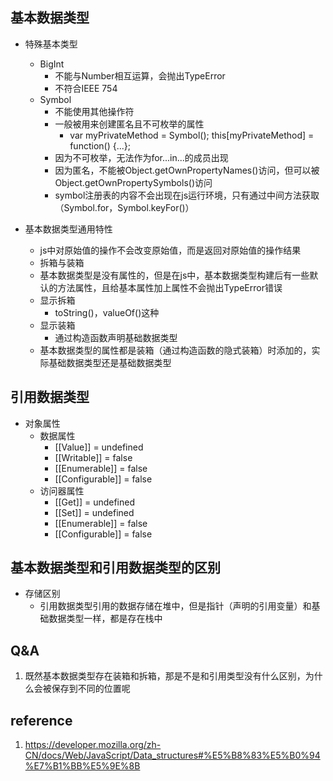 ## 基本数据类型
- 特殊基本类型
  - BigInt
    - 不能与Number相互运算，会抛出TypeError
    - 不符合IEEE 754
  - Symbol
    - 不能使用其他操作符
    - 一般被用来创建匿名且不可枚举的属性
      - var  myPrivateMethod  = Symbol(); this[myPrivateMethod] = function() {...};
  	- 因为不可枚举，无法作为for...in...的成员出现
  	- 因为匿名，不能被Object.getOwnPropertyNames()访问，但可以被Object.getOwnPropertySymbols()访问
    - symbol注册表的内容不会出现在js运行环境，只有通过中间方法获取（Symbol.for，Symbol.keyFor()）

- 基本数据类型通用特性
  - js中对原始值的操作不会改变原始值，而是返回对原始值的操作结果
  - 拆箱与装箱
   - 基本数据类型是没有属性的，但是在js中，基本数据类型构建后有一些默认的方法属性，且给基本属性加上属性不会抛出TypeError错误
   - 显示拆箱
     - toString()，valueOf()这种
   - 显示装箱
     - 通过构造函数声明基础数据类型
   - 基本数据类型的属性都是装箱（通过构造函数的隐式装箱）时添加的，实际基础数据类型还是基础数据类型

## 引用数据类型
- 对象属性
  - 数据属性
    - [[Value]] = undefined
    - [[Writable]] = false
    - [[Enumerable]] = false
    - [[Configurable]] = false
  - 访问器属性
    - [[Get]] = undefined
    - [[Set]] = undefined
    - [[Enumerable]] = false
    - [[Configurable]] = false

## 基本数据类型和引用数据类型的区别
- 存储区别
  - 引用数据类型引用的数据存储在堆中，但是指针（声明的引用变量）和基础数据类型一样，都是存在栈中

## Q&A
1. 既然基本数据类型存在装箱和拆箱，那是不是和引用类型没有什么区别，为什么会被保存到不同的位置呢

## reference
1. https://developer.mozilla.org/zh-CN/docs/Web/JavaScript/Data_structures#%E5%B8%83%E5%B0%94%E7%B1%BB%E5%9E%8B